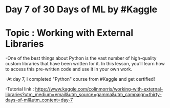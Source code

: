 # Day 7 of 30 Days of ML by #Kaggle

# Topic : Working with External Libraries

-One of the best things about Python is the vast number of high-quality custom libraries that have been written for it. In this lesson, you’ll learn how to access this pre-written code and use it in your own work. 

-At day 7, I completed "Python" course from #Kaggle and get certified!

-Tutorial link : https://www.kaggle.com/colinmorris/working-with-external-libraries?utm_medium=email&utm_source=gamma&utm_campaign=thirty-days-of-ml&utm_content=day-7

